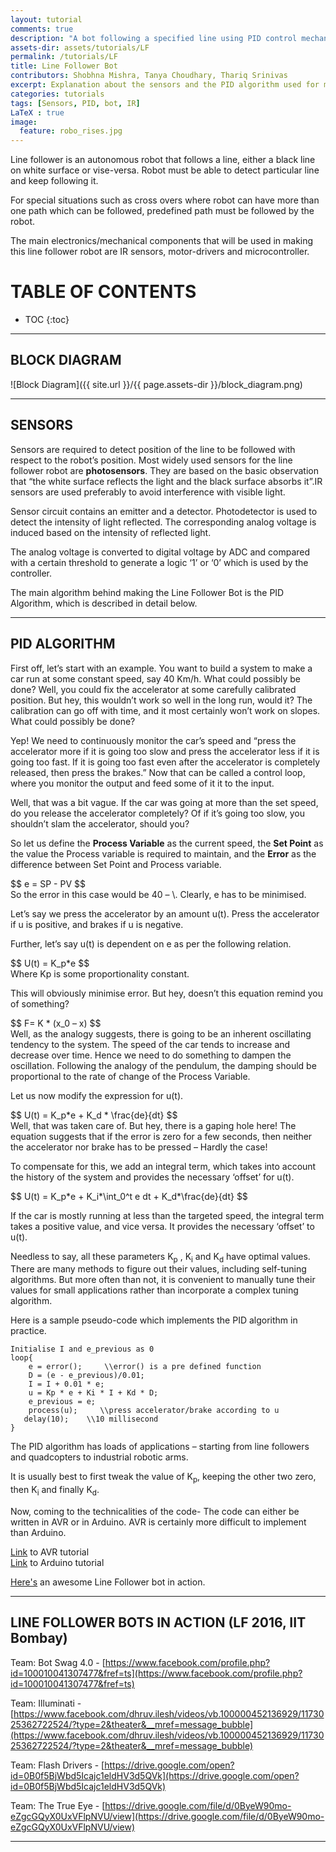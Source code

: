 ```yaml
---
layout: tutorial
comments: true
description: "A bot following a specified line using PID control mechanism"
assets-dir: assets/tutorials/LF
permalink: /tutorials/LF
title: Line Follower Bot
contributors: Shobhna Mishra, Tanya Choudhary, Thariq Srinivas
excerpt: Explanation about the sensors and the PID algorithm used for making a Line Follower Bot.
categories: tutorials
tags: [Sensors, PID, bot, IR]
LaTeX : true
image:
  feature: robo_rises.jpg
---
```


Line follower is an autonomous robot that follows a line, either a black line on white surface or vise-versa. Robot must be able to detect particular line and keep following it.

For special situations such as cross overs where robot can have more than one path which can be followed, predefined path must be followed by the robot.

The main electronics/mechanical components that will be used in making this line follower robot are IR sensors, motor-drivers and microcontroller. 

<h1>TABLE OF CONTENTS</h1>

* TOC
{:toc}
<hr>

## BLOCK DIAGRAM
![Block Diagram]({{ site.url }}/{{ page.assets-dir }}/block_diagram.png)
<hr>

## SENSORS
Sensors are required to detect position of the line to be followed with respect to the robot’s position. Most widely used sensors for the line follower robot are __photosensors__. They are based on the basic observation that “the white surface reflects the light and the black surface absorbs it”.IR sensors are used preferably to avoid interference with visible light.

Sensor circuit contains an emitter and a detector. Photodetector is used to detect the intensity of light reflected. The corresponding analog voltage is induced based on the intensity of reflected light.

The analog voltage is converted to digital voltage by ADC and compared with a certain threshold to generate a logic ‘1’ or ‘0’ which is used by the controller.

The main algorithm behind making the Line Follower Bot is the PID Algorithm, which is described in detail below.
<hr>

## PID ALGORITHM
First off, let’s start with an example. You want to build a system to make a car run at some constant speed, say 40 Km/h. What could possibly be done? Well, you could fix the accelerator at some carefully calibrated position. But hey, this wouldn’t work so well in the long run, would it? The calibration can go off with time, and it most certainly won’t work on slopes. What could possibly be done?

Yep! We need to continuously monitor the car’s speed and “press the accelerator more if it is going too slow and press the accelerator less if it is going too fast. If it is going too fast even after the accelerator is completely released, then press the brakes.” Now that can be called a control loop, where you monitor the output and feed some of it it to the input.

Well, that was a bit vague. If the car was going at more than the set speed, do you release the accelerator completely? Of if it’s going too slow, you shouldn’t slam the accelerator, should you?

So let us define the **Process Variable** as the current speed, the **Set Point** as the value the Process variable is required to maintain, and the **Error** as the difference between Set Point and Process variable.

<div class="equation">
$$ 
e = SP - PV
$$
</div>
So the error in this case would be 40 – \<Current speed of the car\>. Clearly, e has to be minimised.

Let’s say we press the accelerator by an amount u(t). Press the accelerator if u is positive, and brakes if u is negative.

Further, let’s say u(t) is dependent on e as per the following relation.
<div class="equation">
$$
U(t) = K_p*e    
$$
</div>
Where Kp is some proportionality constant.

This will obviously minimise error. But hey, doesn’t this equation remind you of something?
<div class="equation">
$$
F= K * (x_0 – x)
$$
</div>
Well, as the analogy suggests, there is going to be an inherent oscillating tendency to the system. The speed of the car tends to increase and decrease over time. Hence we need to do something to dampen the oscillation. Following the analogy of the pendulum, the damping should be proportional to the rate of change of the Process Variable.

Let us now modify the expression for u(t).
<div class="equation">
$$
U(t) = K_p*e + K_d * \frac{de}{dt}
$$
</div>
Well, that was taken care of. But hey, there is a gaping hole here! The equation suggests that if the error is zero for a few seconds, then neither the accelerator nor brake has to be pressed – Hardly the case!

To compensate for this, we add an integral term, which takes into account the history of the system and provides the necessary ‘offset’ for u(t). 

<div class="equation">
	$$
	U(t) = K_p*e + K_i*\int_0^t e dt + K_d*\frac{de}{dt}
	$$
</div>

If the car is mostly running at less than the targeted speed, the integral term takes a positive value, and vice versa. It provides the necessary ‘offset’ to u(t).

Needless to say, all these parameters K<sub>p</sub> , K<sub>i</sub> and K<sub>d</sub> have optimal values. There are many methods to figure out their values, including self-tuning algorithms. But more often than not, it is convenient to manually tune their values for small applications rather than incorporate a complex tuning algorithm.

Here is a sample pseudo-code which implements the PID algorithm in practice.

	Initialise I and e_previous as 0
	loop{
		e = error();     \\error() is a pre defined function
		D = (e - e_previous)/0.01;
		I = I + 0.01 * e;​
		u = Kp * e + Ki * I + Kd * D;
		e_previous = e;
		process(u);     \\press accelerator/brake according to u
	​	delay(10);    \\10 millisecond	
	}  


The PID algorithm has loads of applications – starting from line followers and quadcopters to industrial robotic arms.

It is usually best to first tweak the value of K<sub>p</sub>, keeping the other two zero, then K<sub>i</sub> and finally K<sub>d</sub>.

Now, coming to the technicalities of the code- The code can either be written in AVR or in Arduino. AVR is certainly more difficult to implement than Arduino.

[Link](https://stab-iitb.org/electronics-club/tutorials/avr/) to AVR tutorial  
[Link](https://stab-iitb.org/electronics-club/tutorials/avr/) to Arduino tutorial

[Here's](https://www.facebook.com/electronicshub.org/videos/1100561919966374/?autoplay_reason=all_page_organic_allowed&video_container_type=0&video_creator_product_type=2&app_id=2392950137) an awesome Line Follower bot in action.
<hr>

## LINE FOLLOWER BOTS IN ACTION (LF 2016, IIT Bombay)
Team: Bot Swag 4.0 - [https://www.facebook.com/profile.php?id=100010041307477&fref=ts](https://www.facebook.com/profile.php?id=100010041307477&fref=ts)

Team: Illuminati - [https://www.facebook.com/dhruv.ilesh/videos/vb.100000452136929/1173025362722524/?type=2&theater&__mref=message_bubble](https://www.facebook.com/dhruv.ilesh/videos/vb.100000452136929/1173025362722524/?type=2&theater&__mref=message_bubble)

Team: Flash Drivers - [https://drive.google.com/open?id=0B0f5BjWbd5Icajc1eldHV3d5QVk](https://drive.google.com/open?id=0B0f5BjWbd5Icajc1eldHV3d5QVk)

Team: The True Eye - [https://drive.google.com/file/d/0ByeW90mo-eZgcGQyX0UxVFlpNVU/view](https://drive.google.com/file/d/0ByeW90mo-eZgcGQyX0UxVFlpNVU/view)  

----



